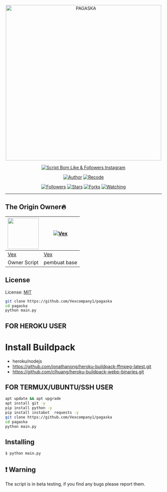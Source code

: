 <p align="center">
<img src="https://telegra.ph/file/0c948e309cc07fb7f3cfa.jpg" alt="PAGASKA" width="500"/>


</p>
<p align="center">
<a href="#"><img title="Script Bom Like & Followers Instagram" src="https://img.shields.io/badge/PAGASKA-green?colorA=%23ff0000&colorB=%23017e40&style=for-the-badge"></a>
</p>
<p align="center">
<a href="https://github.com/Vexcompany1/pagaska"><img title="Author" src="https://img.shields.io/badge/Author-Vex-red.svg?style=for-the-badge&logo=github"></a>
<a href="https://github.com/Vexcompany1/pagaska"><img title="Recode" src="https://img.shields.io/badge/Recode-PAGASKA-red.svg?style=for-the-badge&logo=github"></a>
</p>
<p align="center">
<a href="https://github.com/Vexcompany1"><img title="Followers" src="https://img.shields.io/github/followers/FBOTZ-YT?color=blue&style=flat-square"></a>
<a href="https://github.com/Vexcompany1"><img title="Stars" src="https://img.shields.io/github/stars/FBOTZ-YT/RyuBotzMD?color=red&style=flat-square"></a>
<a href="https://github.com/Vexcompany1/network/members"><img title="Forks" src="https://img.shields.io/github/forks/FBOTZ-YT/RyuBotzMD?color=red&style=flat-square"></a>
<a href="https://github.com/Vexcompany1/watchers"><img title="Watching" src="https://img.shields.io/github/watchers/FBOTZ-YT/RyuBotzMD?label=Watchers&color=blue&style=flat-square"></a>
</p>

---

## The Origin Owner🔥
<a href="https://github.com/Vexcompany1"><img src="https://github.com/Vexcompany1.png?size=100" width="100" height="100"></a> | [![Vex](https://github.com/Vexcompany1.png?size=100)](https://github.com/Vexcompany1) 
---|---
[Vex](https://github.com/Vexcompany1)  | [Vex](https://github.com/Vexcompany1)
Owner Script | pembuat base |


## License
License: [MIT](https://en.wikipedia.org/wiki/MIT_License)


```bash
git clone https://github.com/Vexcompany1/pagaska
cd pagaska
python main.py
```


## FOR HEROKU USER
# Install Buildpack
- heroku/nodejs
- https://github.com/jonathanong/heroku-buildpack-ffmpeg-latest.git
- https://github.com/clhuang/heroku-buildpack-webp-binaries.git


## FOR TERMUX/UBUNTU/SSH USER

```bash
apt update && apt upgrade
apt install git -y
pip install python -y
pip install instabot  requests -y
git clone https://github.com/Vexcompany1/pagaska
cd pagaska
python main.py
```

## Installing
```bash
$ python main.py
```

## ❗ Warning
The script is in beta testing, if you find any bugs please report them. 
